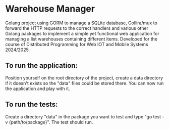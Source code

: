 # Warehouse Manager
Golang project using GORM to manage a SQLite database, Gollira/mux to forward the HTTP requests to the correct handlers and various other Golang packages to implement a simple yet functional web application for managing a list warehouses containing different items. Developed for the course of Distributed Programming for Web IOT and Mobile Systems 2024/2025.

## To run the application:
Position yourself on the root directory of the project, create a data directory if it doesn't exists so the "data" files could be stored there. You can now run the application and play with it.

## To run the tests:
Create a directory "data" in the package you want to test and type "go test -v {path/to/package}". The test should run. 
